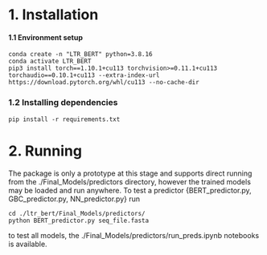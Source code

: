 # 1. Installation

#### 1.1 Environment setup
```
conda create -n "LTR_BERT" python=3.8.16
conda activate LTR_BERT
pip3 install torch==1.10.1+cu113 torchvision>=0.11.1+cu113 torchaudio==0.10.1+cu113 --extra-index-url https://download.pytorch.org/whl/cu113 --no-cache-dir
```

### 1.2 Installing dependencies
```
pip install -r requirements.txt
```

# 2. Running 
The package is only a prototype at this stage and supports direct running from the ./Final_Models/predictors directory, however the trained models may be loaded and run anywhere.
To test a predictor {BERT_predictor.py, GBC_predictor.py, NN_predictor.py} run 
```
cd ./ltr_bert/Final_Models/predictors/
python BERT_predictor.py seq_file.fasta 
```

to test all models, the ./Final_Models/predictors/run_preds.ipynb notebooks is available. 

